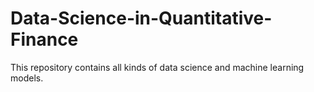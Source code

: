 # Data-Science-in-Quantitative-Finance
This repository contains all kinds of data science and machine learning models.
